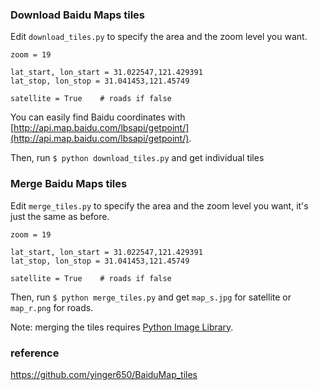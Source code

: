 ### Download Baidu Maps tiles

Edit `download_tiles.py` to specify the area and the zoom level you want.

    zoom = 19
 
    lat_start, lon_start = 31.022547,121.429391
    lat_stop, lon_stop = 31.041453,121.45749
        
    satellite = True    # roads if false

You can easily find Baidu coordinates with [http://api.map.baidu.com/lbsapi/getpoint/](http://api.map.baidu.com/lbsapi/getpoint/).

Then, run `$ python download_tiles.py` and get individual tiles

### Merge Baidu Maps tiles

Edit `merge_tiles.py` to specify the area and the zoom level you want, it's just the same as before.

    zoom = 19
 
    lat_start, lon_start = 31.022547,121.429391
    lat_stop, lon_stop = 31.041453,121.45749

    satellite = True    # roads if false

Then, run `$ python merge_tiles.py` and get `map_s.jpg` for satellite or `map_r.png` for roads.


Note: merging the tiles requires [Python Image Library](http://www.pythonware.com/products/pil/).

### reference
https://github.com/yinger650/BaiduMap_tiles

